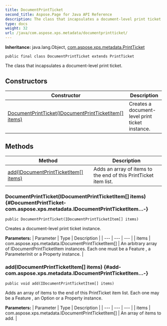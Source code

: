 ```yaml
---
title: DocumentPrintTicket
second_title: Aspose.Page for Java API Reference
description: The class that incapsulates a document-level print ticket.
type: docs
weight: 32
url: /java/com.aspose.xps.metadata/documentprintticket/
---
```

**Inheritance:**
java.lang.Object, [com.aspose.xps.metadata.PrintTicket](../../com.aspose.xps.metadata/printticket)
```
public final class DocumentPrintTicket extends PrintTicket
```

The class that incapsulates a document-level print ticket.
## Constructors

| Constructor | Description |
| --- | --- |
| [DocumentPrintTicket(IDocumentPrintTicketItem[] items)](#DocumentPrintTicket-com.aspose.xps.metadata.IDocumentPrintTicketItem...-) | Creates a document-level print ticket instance. |
## Methods

| Method | Description |
| --- | --- |
| [add(IDocumentPrintTicketItem[] items)](#add-com.aspose.xps.metadata.IDocumentPrintTicketItem...-) | Adds an array of items to the end of this PrintTicket item list. |
### DocumentPrintTicket(IDocumentPrintTicketItem[] items) {#DocumentPrintTicket-com.aspose.xps.metadata.IDocumentPrintTicketItem...-}
```
public DocumentPrintTicket(IDocumentPrintTicketItem[] items)
```


Creates a document-level print ticket instance.

**Parameters:**
| Parameter | Type | Description |
| --- | --- | --- |
| items | com.aspose.xps.metadata.IDocumentPrintTicketItem[] | An arbitrary array of  IDocumentPrintTicketItem  instances. Each one must be a  Feature , a  ParameterInit  or a  Property  instance. |

### add(IDocumentPrintTicketItem[] items) {#add-com.aspose.xps.metadata.IDocumentPrintTicketItem...-}
```
public void add(IDocumentPrintTicketItem[] items)
```


Adds an array of items to the end of this PrintTicket item list. Each one may be a  Feature , an  Option  or a  Property  instance.

**Parameters:**
| Parameter | Type | Description |
| --- | --- | --- |
| items | com.aspose.xps.metadata.IDocumentPrintTicketItem[] | An array of items to add. |

